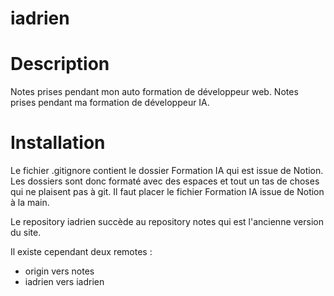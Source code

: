 # iadrien 
    
# Description
Notes prises pendant mon auto formation de développeur web. 
Notes prises pendant ma formation de développeur IA. 

# Installation 
Le fichier .gitignore contient le dossier Formation IA qui est issue de Notion. Les dossiers sont donc formaté avec des espaces et tout un tas de choses qui ne plaisent pas à git. 
Il faut placer le fichier Formation IA issue de Notion à la main.
    
Le repository iadrien succède au repository notes qui est l'ancienne version du site. 

Il existe cependant deux remotes : 
- origin vers notes
- iadrien vers iadrien